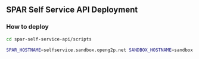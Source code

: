 ## SPAR Self Service API Deployment

### How to deploy

```bash
cd spar-self-service-api/scripts
```
```bash
SPAR_HOSTNAME=selfservice.sandbox.openg2p.net SANDBOX_HOSTNAME=sandbox.openg2p.net ./install.sh
```
